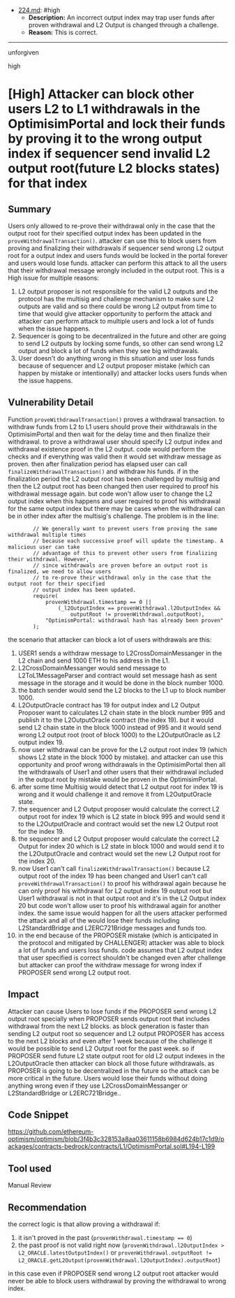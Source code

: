 
- [224.md](0-system-findings/1-processed/4-high/2-incorrect-proposal-output-index-traps-funds/224.md): #high
  - **Description:** An incorrect output index may trap user funds after proven withdrawal and L2 Output is changed through a challenge.
  - **Reason:** This is correct.

---

unforgiven

high

# [High] Attacker can block other users L2 to L1 withdrawals in the OptimisimPortal and lock their funds by proving it to the wrong output index if sequencer send invalid L2 output root(future L2 blocks states) for that index

## Summary
Users only allowed to re-prove their withdrawal only in the case that the output root for their specified output index has been updated in the `proveWithdrawalTransaction()`. attacker can use this to block users from proving and finalizing their withdrawals if sequencer send wrong L2 output root for a output index and users funds would be locked in the portal forever and users would lose funds. attacker can perform this attack to all the users that their withdrawal message wrongly included in the output root. 
This is a High issue for multiple reasons:
1. L2 output proposer is not responsible for the valid L2 outputs and the protocol has the multisig and challenge mechanism to make sure L2 outputs are valid and so there could be wrong L2 output from time to time that would give attacker opportunity to perform the attack and attacker can perform attack to multiple users and lock a lot of funds when the issue happens.
2. Sequencer is going to be decentralized in the future and other are going to send L2 outputs by locking some funds, so other can send wrong L2 output and block a lot of funds when they see big withdrawals.
3. User doesn't do anything wrong in this situation and user loss funds because of sequencer and L2 output proposer mistake (which can happen by mistake or intentionally) and attacker locks users funds when the issue happens.

## Vulnerability Detail
Function `proveWithdrawalTransaction()` proves a withdrawal transaction. to withdraw funds from L2 to L1 users should prove their withdrawals in the OptimisimPortal and then wait for the delay time and then finalize their withdrawal. to prove a withdrawal user should specify L2 output index and withdrawal existence proof in the L2 output. code would perform the checks and if everything was valid then it would set withdraw message as proven. then after finalization period has elapsed user can call `finalizeWithdrawalTransaction()` and withdraw his funds.
if in the finalization period the L2 output root has been challenged by multisig and then the L2 output root has been changed then user required to proof his withdrawal message again. but code won't allow user to change the L2 output index when this happens and user required to proof his withdrawal for the same output index but there may be cases when the withdrawal can be in other index after the multisig's challenge. The problem is in the line:
```solidity
        // We generally want to prevent users from proving the same withdrawal multiple times
        // because each successive proof will update the timestamp. A malicious user can take
        // advantage of this to prevent other users from finalizing their withdrawal. However,
        // since withdrawals are proven before an output root is finalized, we need to allow users
        // to re-prove their withdrawal only in the case that the output root for their specified
        // output index has been updated.
        require(
            provenWithdrawal.timestamp == 0 ||
                (_l2OutputIndex == provenWithdrawal.l2OutputIndex &&
                    outputRoot != provenWithdrawal.outputRoot),
            "OptimismPortal: withdrawal hash has already been proven"
        );
```
the scenario that attacker can block a lot of users withdrawals are this:
1. USER1 sends a withdraw message to L2CrossDomainMessanger in the L2 chain and send 1000 ETH to his address in the L1.
2. L2CrossDomainMessanger would send message to L2ToL1MessageParser and contract would set message hash as sent message in the storage and it would be done in the block number 1000.
3. the batch sender would send the L2 blocks to the L1 up to block number 1000.
4. L2OutputOracle contract has 19 for output index and L2 Output Proposer want to calculates L2 chain state in the block number 995 and publish it to the L2OutputOracle contract (the index 19). but it would send L2 chain state in the block 1000 instead of 995 and it would send wrong L2 output root (root of block 1000) to the L2OutputOracle as L2 output index 19.
4. now user withdrawal can be prove for the L2 output root index 19 (which shows L2 state in the block 1000 by mistake). and attacker can use this opportunity and proof wrong withdrawals in the OptimisimPortal then all the withdrawals of User1 and other users that their withdrawal included in the output root by mistake would be proven in the OptimisimPortal.
5. after some time Multisig would detect that L2 output root for index 19 is wrong and it would challenge it and remove it from L2OutputOracle state.
6. the sequencer and L2 Output proposer would calculate the correct L2 output root for index 19 which is L2 state in block 995 and would send it to the L2OutputOracle and contract would set the new L2 Output root for the index 19.
7. the sequencer and L2 Output proposer would calculate the correct L2 Output for index 20 which is L2 state in block 1000 and would send it to the L2OutputOracle and contract would set the new L2 Output root for the index 20.
8. now User1 can't call `finalizeWithdrawalTransaction()` because L2 output root of the index 19 has been changed and User1 can't call `proveWithdrawalTransaction()` to proof his withdrawal again because he can only proof his withdrawal for L2 output index 19 output root but User1 withdrawal is not in that output root and it's in the L2 Output index 20 but code won't allow user to proof his withdrawal again for another index. the same issue would happen for all the users attacker performed the attack and all of the would lose their funds including L2StandardBridge and L2ERC721Bridge messages and funds too.
9. in the end because of the PROPOSER mistake (which is anticipated in the protocol and mitigated by CHALLENGER) attacker was able to block a lot of funds and users loss funds. code assumes that L2 output index that user specified is correct shouldn't be changed even after challenge but attacker can proof the withdraw message for wrong index if PROPOSER send wrong L2 output root.

## Impact
Attacker can cause Users to lose funds if the PROPOSER send wrong L2 output root specially when PROPOSER sends output root that includes withdrawal from the next L2 blocks. as block generation is faster than sending L2 output root so sequencer and L2 output PROPOSER has access to the next L2 blocks and even after 1 week because of the challenge it would be possible to send L2 Output root for the past week. so if PROPOSER send future L2 state output root for old L2 output indexes in the L2OutputOracle then attacker can block all those future withdrawals. as PROPOSER is going to be decentralized in the future so the attack can be more critical in the future.
Users would lose their funds without doing anything wrong even if they use L2CrossDomainMessanger or L2StandardBridge or L2ERC721Bridge..

## Code Snippet
https://github.com/ethereum-optimism/optimism/blob/3f4b3c328153a8aa03611158b6984d624b17c1d9/packages/contracts-bedrock/contracts/L1/OptimismPortal.sol#L194-L199

## Tool used
Manual Review

## Recommendation
the correct logic is that allow proving a withdrawal if:
1. it isn't proved in the past (`provenWithdrawal.timestamp == 0`)
2. the past proof is not valid right now (`provenWithdrawal.l2OutputIndex > L2_ORACLE.latestOutputIndex()` or `provenWithdrawal.outputRoot != L2_ORACLE.getL2Output(provenWithdrawal.l2OutputIndex).outputRoot`)

in this case even if PROPOSER send wrong L2 output root attacker would never be able to block users withdrawal by proving the withdrawal to wrong index.